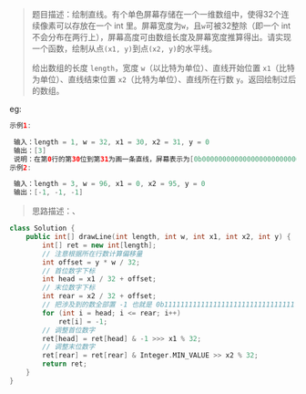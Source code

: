 > 题目描述：绘制直线。有个单色屏幕存储在一个一维数组中，使得32个连续像素可以存放在一个 int 里。屏幕宽度为`w`，且`w`可被32整除（即一个 int 不会分布在两行上），屏幕高度可由数组长度及屏幕宽度推算得出。请实现一个函数，绘制从点`(x1, y)`到点`(x2, y)`的水平线。
>
> 给出数组的长度 `length`，宽度 `w`（以比特为单位）、直线开始位置 `x1`（比特为单位）、直线结束位置 `x2`（比特为单位）、直线所在行数 `y`。返回绘制过后的数组。

eg:

```java
示例1:

 输入：length = 1, w = 32, x1 = 30, x2 = 31, y = 0
 输出：[3]
 说明：在第0行的第30位到第31为画一条直线，屏幕表示为[0b000000000000000000000000000000011]
示例2:

 输入：length = 3, w = 96, x1 = 0, x2 = 95, y = 0
 输出：[-1, -1, -1]
```

> 思路描述：、
>

```C++
class Solution {
    public int[] drawLine(int length, int w, int x1, int x2, int y) {
        int[] ret = new int[length];
        // 注意根据所在行数计算偏移量
        int offset = y * w / 32;
        // 首位数字下标
        int head = x1 / 32 + offset;
        // 末位数字下标
        int rear = x2 / 32 + offset;
        // 把涉及到的数全部置 -1 也就是 0b11111111111111111111111111111111
        for (int i = head; i <= rear; i++)
            ret[i] = -1;
        // 调整首位数字
        ret[head] = ret[head] & -1 >>> x1 % 32;
        // 调整末位数字
        ret[rear] = ret[rear] & Integer.MIN_VALUE >> x2 % 32;
        return ret;
    }
}

```

